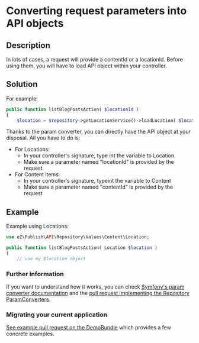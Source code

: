 # Converting request parameters into API objects

## Description

In lots of cases, a request will provide a contentId or a locationId. Before using them, you will have to load API object within your controller.

## Solution

For example:

``` php
public function listBlogPostsAction( $locationId )
{
    $location = $repository->getLocationService()->loadLocation( $locationId );
```

Thanks to the param converter, you can directly have the API object at your disposal. All you have to do is:

- For Locations:
    - In your controller's signature, type int the variable to Location.
    - Make sure a parameter named "locationId" is provided by the request.
- For Content items:
    - In your controller's signature, typeint the variable to Content
    - Make sure a parameter named "contentId" is provided by the request

## Example

Example using Locations:

``` php
use eZ\Publish\API\Repository\Values\Content\Location;

public function listBlogPostsAction( Location $location )
{
    // use my $location object
```

### Further information

If you want to understand how it works, you can check [Symfony's param converter documentation](http://symfony.com/doc/master/bundles/SensioFrameworkExtraBundle/annotations/converters.html) and the [pull request implementing the Repository ParamConverters](https://github.com/ezsystems/ezpublish-kernel/pull/1128).

### Migrating your current application

[See example pull request on the DemoBundle](https://github.com/ezsystems/DemoBundle/pull/129/files) which provides a few concrete examples.
